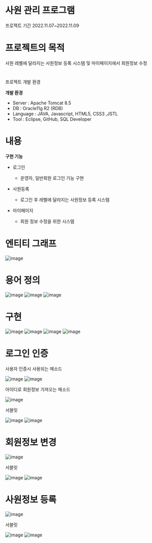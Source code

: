 # 사원 관리 프로그램
프로젝트 기간 2022.11.07~2022.11.09

# 프로젝트의 목적
사원 레벨에 달라지는 사원정보 등록 시스템 및 마이페이지에서 회원정보 수정

#
프로젝트 개발 환경

**개발 환경**

+ Server : Apache Tomcat 8.5
+ DB : Oracle11g R2 (RDB)
+ Language : JAVA, Javascript, HTML5, CSS3 ,JSTL
+ Tool : Eclipse, GitHub, SQL Developer

# 내용

**구현 기능**

* 로그인
    - 운영자, 일반회원 로그인 기능 구현
    
* 사원등록
    - 로그인 후 레벨에 달라지는 사원정보 등록 시스템
        
* 마이페이지
    - 회원 정보 수정을 위한 시스템
    
# 엔티티 그래프  

![image](https://user-images.githubusercontent.com/117800561/202645537-4b961630-99a4-4dde-9a8d-5ac3bf8b62fa.png)

# 용어 정의

![image](https://user-images.githubusercontent.com/117800561/202645598-f2a87120-fdb2-46b9-bb97-488e6188c90e.png)
![image](https://user-images.githubusercontent.com/117800561/202645666-123fc828-965d-4a04-b65d-e3f7f1f3913e.png)
![image](https://user-images.githubusercontent.com/117800561/202645721-b55768f0-d782-41df-9953-f1ede8057228.png)

# 구현
![image](https://user-images.githubusercontent.com/117800561/202645826-41061cc6-2beb-4beb-943e-df4fe7a6c1bc.png)
![image](https://user-images.githubusercontent.com/117800561/202645867-d2630246-78a8-46cf-86ce-b15d2ccd03fa.png)
![image](https://user-images.githubusercontent.com/117800561/202645902-13c3509b-d45c-4b68-8aeb-22feda217af4.png)
![image](https://user-images.githubusercontent.com/117800561/202645968-5a9e19e3-59ad-4304-b418-b978c0d82752.png)

# 로그인 인증

사용자 인증시 사용되는 메소드

![image](https://user-images.githubusercontent.com/117800561/202646402-0f4f76e0-886b-44db-a4d9-a8be9764bdf4.png)
![image](https://user-images.githubusercontent.com/117800561/202646463-ec91be26-5350-42c6-b99b-3c9568ffe8ec.png)

아이디로 회원정보 가져오는 메소드

![image](https://user-images.githubusercontent.com/117800561/202646566-0c29c279-7f8e-4feb-b425-00bc227a8600.png)

서블릿

![image](https://user-images.githubusercontent.com/117800561/202646630-cee561f0-832f-492d-a6dc-c52b61c85bbf.png)
![image](https://user-images.githubusercontent.com/117800561/202646690-abd3238e-a219-4419-9da1-6b26f1c16f3b.png)

# 회원정보 변경
![image](https://user-images.githubusercontent.com/117800561/202646758-cb25ea5f-152b-4777-a54e-c28f163bf2d8.png)

서블릿 

![image](https://user-images.githubusercontent.com/117800561/202646849-45c35270-32e6-4fb7-8c14-6ba9c0489057.png)
![image](https://user-images.githubusercontent.com/117800561/202646928-bc7b7ea3-8a71-451d-9a00-6a30db3b86a7.png)

# 사원정보 등록
![image](https://user-images.githubusercontent.com/117800561/202647000-1baf4342-5f59-411f-b894-a3f15532d5c9.png)

서블릿

![image](https://user-images.githubusercontent.com/117800561/202647079-86e266bf-5f0b-4c04-8c64-90fd47fa1405.png)
![image](https://user-images.githubusercontent.com/117800561/202647117-00e6af95-9206-4a11-9264-34138c1c0a72.png)

